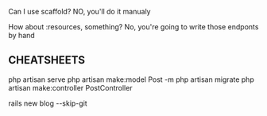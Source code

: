 Can I use scaffold?
NO, you'll do it manualy

How about :resources, something?
No, you're going to write those endponts by hand


## CHEATSHEETS
php artisan serve
php artisan make:model Post -m
php artisan migrate
php artisan make:controller PostController

rails new blog --skip-git
